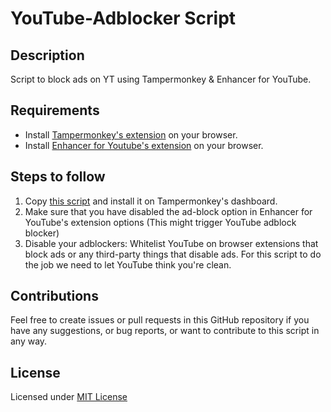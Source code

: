 # YouTube-Adblocker Script
## Description
Script to block ads on YT using Tampermonkey &amp; Enhancer for YouTube.

## Requirements
- Install [Tampermonkey's extension](https://www.tampermonkey.net/) on your browser.
- Install [Enhancer for Youtube's extension](https://www.mrfdev.com/enhancer-for-youtube) on your browser.

## Steps to follow 
1. Copy [this script](https://raw.githubusercontent.com/AlejandroLuisHC/yt-adblocker-script/main/script.user.js) and install it on Tampermonkey's dashboard.
2. Make sure that you have disabled the ad-block option in Enhancer for YouTube's extension options (This might trigger YouTube adblock blocker)
3. Disable your adblockers: Whitelist YouTube on browser extensions that block ads or any third-party things that disable ads. For this script to do the job we need to let YouTube think you're clean.
   
## Contributions
Feel free to create issues or pull requests in this GitHub repository if you have any suggestions, or bug reports, or want to contribute to this script in any way.

## License 
Licensed under [MIT License](https://github.com/AlejandroLuisHC/yt-adblocker-script/blob/main/LICENSE)
